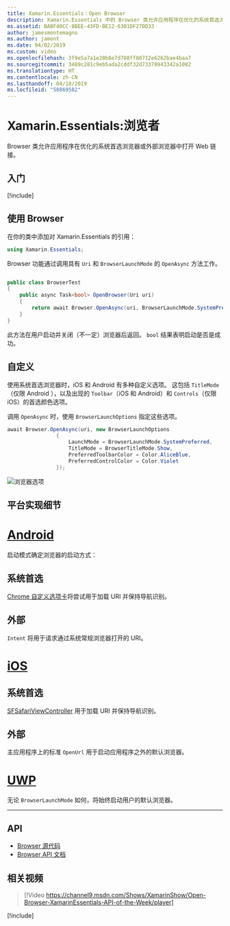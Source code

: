 ```yaml
---
title: Xamarin.Essentials：Open Browser
description: Xamarin.Essentials 中的 Browser 类允许应用程序在优化的系统首选浏览器或外部浏览器中打开 Web 链接。
ms.assetid: BABF40CC-8BEE-43FD-BE12-6301DF27DD33
author: jamesmontemagno
ms.author: jamont
ms.date: 04/02/2019
ms.custom: video
ms.openlocfilehash: 3f9e5a7a1e20b8e7d708ff80712e6262bae4baa7
ms.sourcegitcommit: 3489c281c9eb5ada2cddf32d73370943342a1082
ms.translationtype: HT
ms.contentlocale: zh-CN
ms.lasthandoff: 04/18/2019
ms.locfileid: "58869582"
---
```

# <a name="xamarinessentials-browser"></a>Xamarin.Essentials:浏览者

Browser 类允许应用程序在优化的系统首选浏览器或外部浏览器中打开 Web 链接。

## <a name="get-started"></a>入门

[!include[](~/essentials/includes/get-started.md)]

## <a name="using-browser"></a>使用 Browser

在你的类中添加对 Xamarin.Essentials 的引用：

```csharp
using Xamarin.Essentials;
```

Browser 功能通过调用具有 `Uri` 和 `BrowserLaunchMode` 的 `OpenAsync` 方法工作。

```csharp

public class BrowserTest
{
    public async Task<bool> OpenBrowser(Uri uri)
    {
        return await Browser.OpenAsync(uri, BrowserLaunchMode.SystemPreferred);
    }
}
```

此方法在用户启动并关闭（不一定）浏览器后返回。  `bool` 结果表明启动是否是成功。

## <a name="customization"></a>自定义

使用系统首选浏览器时，iOS 和 Android 有多种自定义选项。 这包括 `TitleMode`（仅限 Android ），以及出现的 `Toolbar`（iOS 和 Android）和 `Controls`（仅限 iOS）的首选颜色选项。 

调用 `OpenAsync` 时，使用 `BrowserLaunchOptions` 指定这些选项。

```csharp
await Browser.OpenAsync(uri, new BrowserLaunchOptions
                {
                    LaunchMode = BrowserLaunchMode.SystemPreferred,
                    TitleMode = BrowserTitleMode.Show,
                    PreferredToolbarColor = Color.AliceBlue,
                    PreferredControlColor = Color.Violet
                });
```

![浏览器选项](images/browser-options.png)

## <a name="platform-implementation-specifics"></a>平台实现细节

# <a name="androidtabandroid"></a>[Android](#tab/android)

启动模式确定浏览器的启动方式：

## <a name="system-preferred"></a>系统首选

[Chrome 自定义选项卡](https://developer.chrome.com/multidevice/android/customtabs)将尝试用于加载 URI 并保持导航识别。

## <a name="external"></a>外部

`Intent` 将用于请求通过系统常规浏览器打开的 URI。

# <a name="iostabios"></a>[iOS](#tab/ios)

## <a name="system-preferred"></a>系统首选

[SFSafariViewController](xref:SafariServices.SFSafariViewController) 用于加载 URI 并保持导航识别。

## <a name="external"></a>外部

主应用程序上的标准 `OpenUrl` 用于启动应用程序之外的默认浏览器。

# <a name="uwptabuwp"></a>[UWP](#tab/uwp)

无论 `BrowserLaunchMode` 如何，将始终启动用户的默认浏览器。

--------------

## <a name="api"></a>API

- [Browser 源代码](https://github.com/xamarin/Essentials/tree/master/Xamarin.Essentials/Browser)
- [Browser API 文档](xref:Xamarin.Essentials.Browser)

## <a name="related-video"></a>相关视频

> [!Video https://channel9.msdn.com/Shows/XamarinShow/Open-Browser-XamarinEssentials-API-of-the-Week/player]

[!include[](~/essentials/includes/xamarin-show-essentials.md)]

